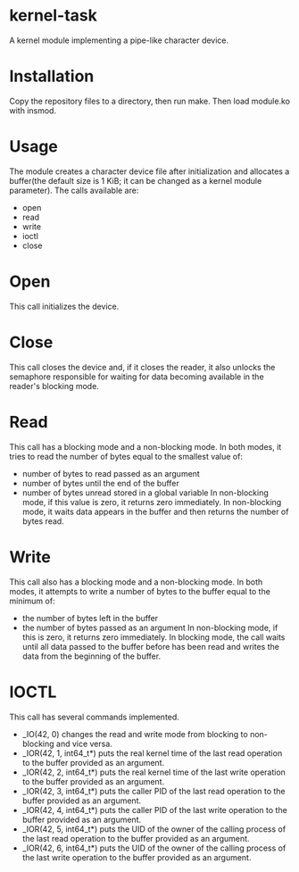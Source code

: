 # kernel-task
A kernel module implementing a pipe-like character device.


# Installation
Copy the repository files to a directory, then run make. Then load module.ko with insmod.


# Usage
The module creates a character device file after initialization and allocates a buffer(the default size is 1 KiB; it can be changed as a kernel module parameter). The calls available are:
- open
- read
- write
- ioctl
- close

# Open
This call initializes the device.

# Close
This call closes the device and, if it closes the reader, it also unlocks the semaphore responsible for waiting for data becoming available in the reader's blocking mode.

# Read
This call has a blocking mode and a non-blocking mode. In both modes, it tries to read the number of bytes equal to the smallest value of:
- number of bytes to read passed as an argument
- number of bytes until the end of the buffer
- number of bytes unread stored in a global variable
In non-blocking mode, if this value is zero, it returns zero immediately. In non-blocking mode, it waits data appears in the buffer and then returns the number of bytes read.

# Write
This call also has a blocking mode and a non-blocking mode. In both modes, it attempts to write a number of bytes to the buffer equal to the minimum of:
- the number of bytes left in the buffer
- the number of bytes passed as an argument
In non-blocking mode, if this is zero, it returns zero immediately. In blocking mode, the call waits until all data passed to the buffer before has been read and writes the data from the beginning of the buffer.

# IOCTL
This call has several commands implemented.
- \_IO(42, 0) changes the read and write mode from blocking to non-blocking and vice versa.
- \_IOR(42, 1, int64_t*) puts the real kernel time of the last read operation to the buffer provided as an argument.
- \_IOR(42, 2, int64_t*) puts the real kernel time of the last write operation to the buffer provided as an argument.
- \_IOR(42, 3, int64_t*) puts the caller PID of the last read operation to the buffer provided as an argument.
- \_IOR(42, 4, int64_t*) puts the caller PID of the last write operation to the buffer provided as an argument.
- \_IOR(42, 5, int64_t*) puts the UID of the owner of the calling process of the last read operation to the buffer provided as an argument.
- \_IOR(42, 6, int64_t*) puts the UID of the owner of the calling process of the last write operation to the buffer provided as an argument.
